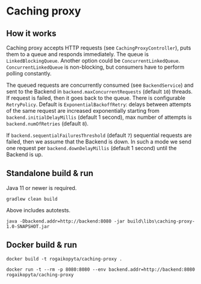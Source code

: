 # Caching proxy

## How it works

Caching proxy accepts HTTP requests (see `CachingProxyController`), puts them to a queue and responds immediately.
The queue is `LinkedBlockingQueue`. Another option could be `ConcurrentLinkedQueue`. `ConcurrentLinkedQueue` is non-blocking,
but consumers have to perform polling constantly.

The queued requests are concurrently consumed (see `BackendService`) and sent to the Backend in `backend.maxConcurrentRequests` 
(default `10`) threads. If request is failed, then it goes back to the queue. There is configurable `RetryPolicy`.
Default is `ExponentialBackoffRetry`: delays between attempts of the same request are increased exponentially starting
from `backend.initialDelayMillis` (default 1 second), max number of attempts is `backend.numOfRetries` (default `8`).

If `backend.sequentialFailuresThreshold` (default `7`) sequential requests are failed, then we assume that the Backend
is down. In such a mode we send one request per `backend.downDelayMillis` (default 1 second) until the Backend is up.   

## Standalone build & run

Java 11 or newer is required.

`gradlew clean build`

Above includes autotests.

`java -Dbackend.addr=http://backend:8080 -jar build\libs\caching-proxy-1.0-SNAPSHOT.jar`

## Docker build & run

`docker build -t rogaikopyta/caching-proxy .`

`docker run -t --rm -p 8080:8080 --env backend.addr=http://backend:8080 rogaikopyta/caching-proxy`
